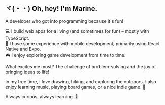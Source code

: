 ## ヾ(・・) Oh, hey! I'm Marine.

A developer who got into programming because it's fun!

💻 I build web apps for a living (and sometimes for fun) – mostly with TypeScript. <br/>
📱 I have some experience with mobile development, primarily using React Native and Expo. <br/>
🎮 I enjoy exploring game development from time to time.

What excites me most? The challenge of problem-solving and the joy of bringing ideas to life!

In my free time, I love drawing, hiking, and exploring the outdoors. I also enjoy learning music, playing board games, or a nice indie game. 👾

Always curious, always learning. 🚀

<!--
**Xelfie/xelfie** is a ✨ _special_ ✨ repository because its `README.md` (this file) appears on your GitHub profile.

Here are some ideas to get you started:

- 🔭 I’m currently working on ...
- 🌱 I’m currently learning ...
- 👯 I’m looking to collaborate on ...
- 🤔 I’m looking for help with ...
- 💬 Ask me about ...
- 📫 How to reach me: ...
- 😄 Pronouns: ...
- ⚡ Fun fact: ...
-->
